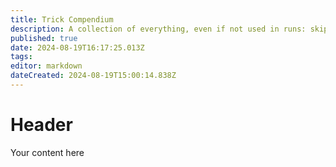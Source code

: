 ```yaml
---
title: Trick Compendium
description: A collection of everything, even if not used in runs: skips, clips, jumps, you name it! (At least it will be at some point...)
published: true
date: 2024-08-19T16:17:25.013Z
tags: 
editor: markdown
dateCreated: 2024-08-19T15:00:14.838Z
---
```


# Header
Your content here